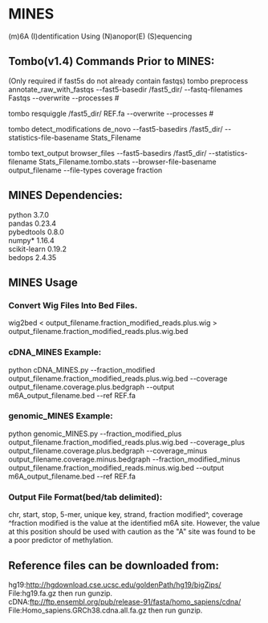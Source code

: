 # MINES
(m)6A (I)dentification Using (N)anopor(E) (S)equencing



## Tombo(v1.4) Commands Prior to MINES:

(Only required if fast5s do not already contain fastqs)
tombo preprocess annotate_raw_with_fastqs --fast5-basedir /fast5_dir/ --fastq-filenames Fastqs --overwrite --processes #

tombo resquiggle /fast5_dir/ REF.fa --overwrite --processes #

tombo detect_modifications de_novo --fast5-basedirs /fast5_dir/ --statistics-file-basename Stats_Filename

tombo text_output browser_files --fast5-basedirs /fast5_dir/ --statistics-filename Stats_Filename.tombo.stats --browser-file-basename output_filename --file-types coverage fraction

## MINES Dependencies:
python                    3.7.0  
pandas                    0.23.4  
pybedtools                0.8.0  
numpy*                     1.16.4  
scikit-learn              0.19.2  
bedops                     2.4.35  

## MINES Usage
### Convert Wig Files Into Bed Files.
wig2bed < output_filename.fraction_modified_reads.plus.wig > output_filename.fraction_modified_reads.plus.wig.bed

### cDNA_MINES Example:
python cDNA_MINES.py --fraction_modified output_filename.fraction_modified_reads.plus.wig.bed --coverage output_filename.coverage.plus.bedgraph --output m6A_output_filename.bed --ref REF.fa

### genomic_MINES Example:
python genomic_MINES.py --fraction_modified_plus output_filename.fraction_modified_reads.plus.wig.bed --coverage_plus output_filename.coverage.plus.bedgraph --coverage_minus output_filename.coverage.minus.bedgraph --fraction_modified_minus output_filename.fraction_modified_reads.minus.wig.bed --output m6A_output_filename.bed --ref REF.fa




### Output File Format(bed/tab delimited):
chr,   start,   stop,    5-mer,   unique key,    strand,    fraction modified^,    coverage  
^fraction modified is the value at the identified m6A site. However, the value at this position should be used with caution as the "A" site was found to be a poor predictor of methylation.











## Reference files can be downloaded from:
hg19:http://hgdownload.cse.ucsc.edu/goldenPath/hg19/bigZips/ File:hg19.fa.gz then run gunzip.  
cDNA:ftp://ftp.ensembl.org/pub/release-91/fasta/homo_sapiens/cdna/  File:Homo_sapiens.GRCh38.cdna.all.fa.gz then run gunzip.
